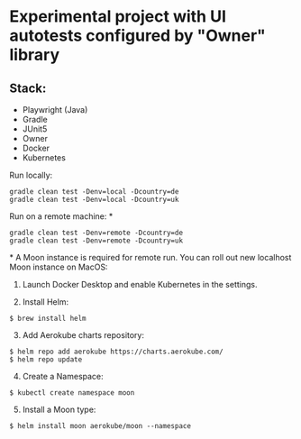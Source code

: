 # Experimental project with UI autotests configured by "Owner" library

## Stack:
- Playwright (Java)
- Gradle
- JUnit5
- Owner
- Docker
- Kubernetes

Run locally:
```
gradle clean test -Denv=local -Dcountry=de
gradle clean test -Denv=local -Dcountry=uk
```

Run on a remote machine: &#42;

```
gradle clean test -Denv=remote -Dcountry=de
gradle clean test -Denv=remote -Dcountry=uk
```

&#42; A Moon instance is required for remote run. You can roll out new localhost Moon instance on MacOS:

1. Launch Docker Desktop and enable Kubernetes in the settings.

2. Install Helm:
```
$ brew install helm
```

3. Add Aerokube charts repository:
```
$ helm repo add aerokube https://charts.aerokube.com/
$ helm repo update
```

4. Create a Namespace:
```
$ kubectl create namespace moon
```

5. Install a Moon type:
```
$ helm install moon aerokube/moon --namespace
```